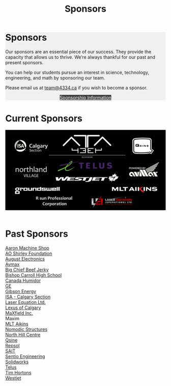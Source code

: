 ﻿---
layout: default
title: Sponsors
files: |
 <script src="/resources/js/imageMapResizer.min.js"></script>
---
<div class="container">
	<div class="row">
		<div class="col-md-12" style="background-color: #f0f0f0">
			<h1>Sponsors</h1>
			<p>Our sponsors are an essential piece of our success. They provide the capacity that allows us to thrive. We’re always thankful
				for our past and present sponsors.</p>
			<p>You can help our students pursue an interest in science, technology, engineering, and math by sponsoring our team.</p>
			<p>Please email us at
				<a href="mailto:team@4334.ca?Subject=Team%20Inquiry" target="_top">team@4334.ca</a>
				if you wish to become a sponsor.</p>
			<div class="button-box col-md-12" style="text-align: center">
				<a class="btn btn-info" href="/resources/pdf/sponsorship.pdf" role="button" style="background: #404040; border-radius: 0px; color: white; margin-top: 0px; margin-bottom: 15px">
					Sponsorship Information</a>
			</div>
		</div>
	</div>
	<div class="row">
		<div class="col-md-12" style="padding-top: 1px;">
			<h1>Current Sponsors</h1>
			<div class="row">
			</div>
			<img class="img-fluid" src="/resources/img/banner.jpg" usemap="#image-map" style="margin-bottom:15px">
			<!-- Image Map Generated by http://www.image-map.net/ -->
			<map name="image-map">
				<area target="" alt="ISA Calgary" title="ISA Calgary" href="https://isacalgary.ca/" coords="98,111,583,330" shape="rect">
				<area target="" alt="Northland Village" title="Northland Village" href="https://northlandvillagemall.ca/" coords="104,467,604,679"
				 shape="rect">
				<area target="" alt="Groundswell" title="Groundswell" href="http://groundswellgroup.ca/" coords="112,752,755,868" shape="rect">
				<area target="" alt="R sun Professional Corporation" title="R sun Professional Corporation" href="https://rsuncga.ca/" coords="377,883,936,1040"
				 shape="rect">
				<area target="" alt="Laser Equations" title="Laser Equations" href="http://laserequation.com/" coords="1125,866,1737,1059"
				 shape="rect">
				<area target="" alt="MLT Aikins" title="MLT Aikins" href="https://mltaikins.com/" coords="1419,750,2073,855" shape="rect">
				<area target="" alt="Avmax" title="Avmax" href="http://avmax.com/" coords="1625,416,2085,649" shape="rect">
				<area target="" alt="Qsine" title="Qsine" href="http://qsine.ca/" coords="1671,74,2029,353" shape="rect">
				<area target="" alt="Telus" title="Telus" href="https://www.telus.com/" coords="669,376,1453,571" shape="rect">
				<area target="" alt="Westjet" title="Westjet" href="https://www.westjet.com/" coords="634,580,1543,731" shape="rect">
			</map>
		</div>
		<script>imageMapResize();</script>
	</div>
	<div class="col-md-12">
		<div class="row">
			<h1>Past Sponsors</h1>
		</div>
		<div class="row" style="margin-bottom:15px;">
			<div class="col-sm-3">
				<a href="http://www.aaronmachineshop.com/">Aaron Machine Shop</a>
			</div>
			<div class="col-sm-3">
				<a href="http://www.aoshirley.com/index.html">AO Shirley Foundation</a>
			</div>
			<div class="col-sm-3">
				<a href="https://aeicm.com/">August Electronics</a>
			</div>
			<div class="col-sm-3">
				<a href="http://www.avmax.com/">Avmax</a>
			</div>
			<div class="col-sm-3">
				<a href="https://bigchiefmeatsnacks.com/">Big Chief Beef Jerky</a>
			</div>
			<div class="col-sm-3">
				<a href="https://www.cssd.ab.ca/schools/bishopcarroll/Pages/default.aspx">Bishop Carroll High School</a>
			</div>
			<div class="col-sm-3">
				<a href="http://www.canadahumidor.com/">Canada Humidor</a>
			</div>
			<div class="col-sm-3">
				<a href="https://www.ge.com/ca/en">GE</a>
			</div>
			<div class="col-sm-3">
				<a href="https://www.gibsonenergy.com/">Gibson Energy</a>
			</div>
			<div class="col-sm-3">
				<a href="https://isacalgary.ca/">ISA - Calgary Section</a>
			</div>
			<div class="col-sm-3">
				<a href="http://www.laserequation.com/">Laser Equation Ltd.</a>
			</div>
			<div class="col-sm-3">
				<a href="http://www.lexusofcalgary.com/">Lexus of Calgary</a>
			</div>
			<div class="col-sm-3">
				<a href="https://maxfield.ca/">MaXfield Inc.</a>
			</div>
			<div class="col-sm-3">
				Maxim
			</div>
			<div class="col-sm-3">
				<a href="https://www.mltaikins.com/">MLT Aikins</a>
			</div>
			<div class="col-sm-3">
				<a href="http://www.nomodic.com/">Nomodic Structures</a>
			</div>
			<div class="col-sm-3">
				<a href="http://northhillcentre.com/">North Hill Centre</a>
			</div>
			<div class="col-sm-3">
				<a href="http://qsine.ca/">Qsine</a>
			</div>
			<div class="col-sm-3">
				<a href="https://www.repsol.com">Repsol</a>
			</div>
			<div class="col-sm-3">
				<a href="http://www.sait.ca/">SAIT</a>
			</div>
			<div class="col-sm-3">
				<a href="http://sentio.ca/">Sentio Engineering</a>
			</div>
			<div class="col-sm-3">
				<a href="https://www.solidworks.com/">Solidworks</a>
			</div>
			<div class="col-sm-3">
				<a href="https://www.telus.com/">Telus</a>
			</div>
			<div class="col-sm-3">
				<a href="http://www.timhortons.com">Tim Hortons</a>
			</div>
			<div class="col-sm-3">
				<a href="https://www.westjet.com">Westjet</a>
			</div>
		</div>
	</div>
</div>